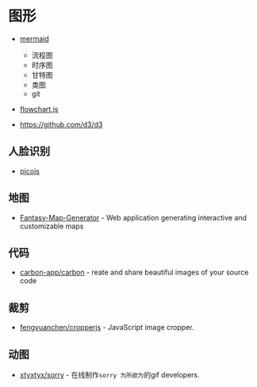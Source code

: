图形
========

- [mermaid](https://github.com/knsv/mermaid)

    - 流程图
    - 时序图
    - 甘特图
    - 类图
    - git

- [flowchart.js](https://github.com/adrai/flowchart.js)
- https://github.com/d3/d3

## 人脸识别

- [picojs](https://github.com/tehnokv/picojs)

## 地图

- [Fantasy-Map-Generator](https://github.com/Azgaar/Fantasy-Map-Generator) - Web application generating interactive and customizable maps

## 代码

- [carbon-app/carbon](https://github.com/carbon-app/carbon) - reate and share beautiful images of your source code

## 裁剪

- [fengyuanchen/cropperjs](https://github.com/fengyuanchen/cropperjs) - JavaScript image cropper.

## 动图

- [xtyxtyx/sorry](https://github.com/xtyxtyx/sorry) - 在线制作`sorry 为所欲为`的gif developers.
